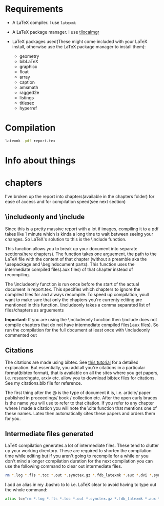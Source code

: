# Requirements
* A LaTeX compiler. I use `latexmk`
* A LaTeX package manager. I use [tllocalmgr](https://wiki.archlinux.org/title/TeX_Live#tllocalmgr)

* LaTeX packages used(These might come included with your LaTeX install, otherwise use the LaTeX package manager to install them):
	* geometry
	* bibLaTeX
	* graphicx
	* float
	* array
	* caption
	* amsmath
	* ragged2e
	* listings
	* titlesec
	* hyperref

# Compilation
```bash
latexmk -pdf report.tex
```

# Info about things
# chapters
I've broken up the report into chapters(available in the chapters folder) for ease of access and for compilation speed(see next section)


## \includeonly and \include
Since this is a pretty massive report with a lot if images, compiling it to a pdf takes like 1 minute which is kinda a long time to wait between seeing your changes. So LaTeX's solution to this is the \include function. 

This function allows you to break up your document into separate sections(here chapters). The function takes one arguement, the path to the LaTeX file with the content of that chapter (without a preamble aka the \usepackage and \begindocument parts). This function uses the intermediate compiled files(.aux files) of that chapter instead of recompiling.

The \includeonly function is run once before the start of the actual document in report.tex. This specifies which chapters to ignore the compiled files for and always recompile. To speed up compilation, youll want to make sure that only the chapters you're currenty editing are mentioned in this function. \includeonly takes a comma separated list of files/chapters as arguements

**Important**: If you are using the \includeonly function then \include does not compile chapters that do not have intermediate compiled files(.aux files). So run the compilation for the full document at least once with \includeonly commented out 

## Citations
The citations are made using bibtex. See [this tutorial]() for a detailed explanation. But essentially, you add all you're citations in a particular format(bibtex format), that is available on all the sites where you get papers, i.e. researchgate, arxiv etc. allow you to download bibtex files for citations. See my citations.bib file for reference. 

The first thing after the @ is the type of document it is, i.e. article/ paper published in proceedings/ book / collection etc. After the open curly braces is the name you will use to refer to that citation. If you refer to any chapter where I made a citation you will note the \cite function that mentions one of these names. Latex then automatically cites these papers and orders them for you. 

## Intermediate files generated
LaTeX compilation generates a lot of intermediate files. These tend to clutter up your working directory. These are required to shorten the compilation time while editing but if you aren't going to recompile for a while or you don't mind a longer compilation duration for the next compilation you can use the following command to clear out intermediate files.
```bash
rm *.log *.fls *.toc *.out *.synctex.gz *.fdb_latexmk *.aux *.dvi *.synctex\(busy\) *.bbl *.bcf  *.run.xml *.blg *.lof *.lot 2> /dev/null 
```

I add an alias in my .bashrc to lc i.e. LaTeX clear to avoid having to type out the whole command:
```bash
alias lc="rm *.log *.fls *.toc *.out *.synctex.gz *.fdb_latexmk *.aux *.dvi *.synctex\(busy\) *.bbl *.bcf  *.run.xml *.blg *.lof *.lot 2> /dev/null "
```
